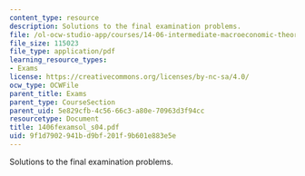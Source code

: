 ```yaml
---
content_type: resource
description: Solutions to the final examination problems.
file: /ol-ocw-studio-app/courses/14-06-intermediate-macroeconomic-theory-spring-2004/9f1d7902941bd9bf201f9b601e883e5e_1406fexamsol_s04.pdf
file_size: 115023
file_type: application/pdf
learning_resource_types:
- Exams
license: https://creativecommons.org/licenses/by-nc-sa/4.0/
ocw_type: OCWFile
parent_title: Exams
parent_type: CourseSection
parent_uid: 5e829cfb-4c56-66c3-a80e-70963d3f94cc
resourcetype: Document
title: 1406fexamsol_s04.pdf
uid: 9f1d7902-941b-d9bf-201f-9b601e883e5e
---
```

Solutions to the final examination problems.